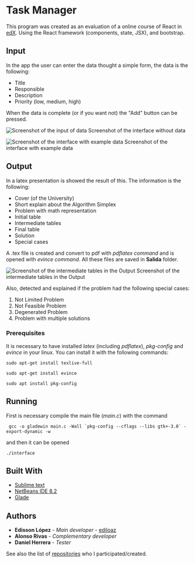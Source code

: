 # Task Manager

This program was created as an evaluation of a online course of React in [edX](https://www.edx.org/). Using the React framework (components, state, JSX), and bootstrap. 

## Input

In the app the user can enter the data thought a simple form, the data is the following:
* Title
* Responsible
* Description
* Priority (low, medium, high)

When the data is complete (or if you want not) the "Add" button can be pressed. 

![Screenshot of the input of data](https://raw.githubusercontent.com/ediloaz/Tasks-manager/master/settings/screenshot-interface-empty.gif)
Screenshot of the interface without data

![Screenshot of the interface with example data](https://raw.githubusercontent.com/ediloaz/Simplex-Algorithm/master/settings/screenshot-interface-example.png)
Screenshot of the interface with example data

## Output

In a latex presentation is showed the result of this. The information is the following:
* Cover (of the University)
* Short explain about the Algorithm Simplex
* Problem with math representation
* Initial table
* Intermediate tables
* Final table
* Solution
* Special cases

A .tex file is created and convert to pdf with *pdflatex command*  and is opened with *evince command*. All these files are saved in **Salida** folder.

![Screenshot of the intermediate tables in the Output](https://raw.githubusercontent.com/ediloaz/Simplex-Algorithm/master/settings/screenshot-output.png)
Screenshot of the intermediate tables in the Output

Also, detected and explained if the problem had the following special cases:
1. Not Limited Problem
2. Not Feasible Problem
3. Degenerated Problem
4. Problem with multiple solutions


### Prerequisites

It is necessary to have installed *latex* (including *pdflatex*), *pkg-config* and *evince* in your linux. You can install it with the following commands:
```
sudo apt-get install texlive-full
```
```
sudo apt-get install evince
```
```
sudo apt install pkg-config
```

## Running

First is necessary compile the main file (*main.c*) with the command
```
 gcc -o gladewin main.c -Wall `pkg-config --cflags --libs gtk+-3.0` -export-dynamic -w
```

and then it can be opened
```
./interface
```

## Built With

* [Sublime text](https://www.sublimetext.com/3)
* [NetBeans IDE 8.2](https://netbeans.org/community/releases/82/)
* [Glade](https://glade.gnome.org/)


## Authors

* **Edisson López** - *Main developer* - [ediloaz](https://github.com/ediloaz)
* **Alonso Rivas** - *Complementary developer*
* **Daniel Herrera** - *Tester*

See also the list of [repositories](https://github.com/ediloaz?tab=repositories) who I participated/created.


